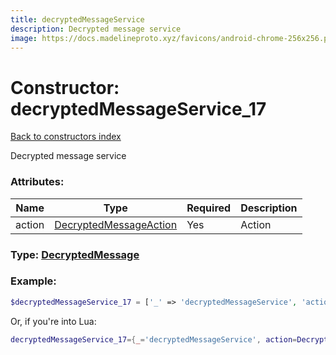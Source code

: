 ```yaml
---
title: decryptedMessageService
description: Decrypted message service
image: https://docs.madelineproto.xyz/favicons/android-chrome-256x256.png
---
```

# Constructor: decryptedMessageService\_17  
[Back to constructors index](index.md)



Decrypted message service

### Attributes:

| Name     |    Type       | Required | Description |
|----------|---------------|----------|-------------|
|action|[DecryptedMessageAction](../types/DecryptedMessageAction.md) | Yes|Action|



### Type: [DecryptedMessage](../types/DecryptedMessage.md)


### Example:

```php
$decryptedMessageService_17 = ['_' => 'decryptedMessageService', 'action' => DecryptedMessageAction];
```  


Or, if you're into Lua:

```lua
decryptedMessageService_17={_='decryptedMessageService', action=DecryptedMessageAction}

```


